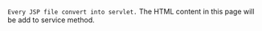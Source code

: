 ```Every JSP file convert into servlet.```
The HTML content in this page will be add to service method.